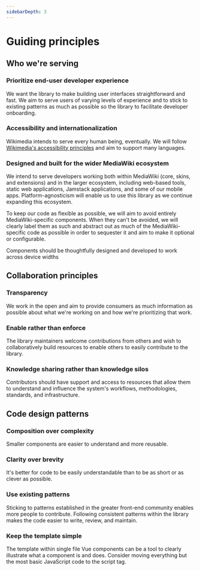 ```yaml
---
sidebarDepth: 3
---
```


# Guiding principles

## Who we're serving

### Prioritize end-user developer experience

We want the library to make building user interfaces straightforward and fast. We aim to serve users of varying levels of experience and to stick to existing patterns as much as possible so the library to facilitate developer onboarding.

### Accessibility and internationalization

Wikimedia intends to serve every human being, eventually. We will follow [Wikimedia's accessibility principles](https://design.wikimedia.org/style-guide/design-principles_accessibility.html) and aim to support many languages.

### Designed and built for the wider MediaWiki ecosystem

We intend to serve developers working both within MediaWiki (core, skins, and extensions) and in the larger ecosystem, including web-based tools, static web applications, Jamstack applications, and some of our mobile apps. Platform-agnosticism will enable us to use this library as we continue expanding this ecosystem.

To keep our code as flexible as possible, we will aim to avoid entirely MediaWiki-specific components. When they can't be avoided, we will clearly label them as such and abstract out as much of the MediaWiki-specific code as possible in order to sequester it and aim to make it optional or configurable.

Components should be thoughtfully designed and developed to work across device widths

## Collaboration principles

### Transparency

We work in the open and aim to provide consumers as much information as possible about what we're working on and how we're prioritizing that work.

### Enable rather than enforce

The library maintainers welcome contributions from others and wish to collaboratively build resources to enable others to easily contribute to the library.

### Knowledge sharing rather than knowledge silos

Contributors should have support and access to resources that allow them to understand and influence the system's workflows, methodologies, standards, and infrastructure.

## Code design patterns

### Composition over complexity

Smaller components are easier to understand and more reusable.
    
### Clarity over brevity

It's better for code to be easily understandable than to be as short or as clever as possible.

### Use existing patterns

Sticking to patterns established in the greater front-end community enables more people to contribute. Following consistent patterns within the library makes the code easier to write, review, and maintain.

### Keep the template simple

The template within single file Vue components can be a tool to clearly illustrate what a component is and does. Consider moving everything but the most basic JavaScript code to the script tag.
